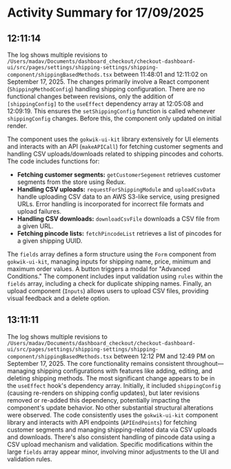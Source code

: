 # Activity Summary for 17/09/2025

## 12:11:14
The log shows multiple revisions to `/Users/madav/Documents/dashboard_checkout/checkout-dashboard-ui/src/pages/settings/shipping-settings/shipping-component/shippingBasedMethods.tsx`  between 11:48:01 and 12:11:02 on September 17, 2025.  The changes primarily involve a React component (`ShippingMethodConfig`) handling shipping configuration.  There are no functional changes between revisions, only the addition of `[shippingConfig]` to the `useEffect` dependency array at 12:05:08 and 12:09:19.  This ensures the `setShippingConfig` function is called whenever `shippingConfig` changes.  Before this, the component only updated on initial render.

The component uses the `gokwik-ui-kit` library extensively for UI elements and interacts with an API (`makeAPICall`) for fetching customer segments and handling CSV uploads/downloads related to shipping pincodes and cohorts.  The code includes functions for:

* **Fetching customer segments:** `getCustomerSegement` retrieves customer segments from the store using Redux.
* **Handling CSV uploads:** `requestForShippingModule` and `uploadCsvData` handle uploading CSV data to an AWS S3-like service, using presigned URLs.  Error handling is incorporated for incorrect file formats and upload failures.
* **Handling CSV downloads:** `downloadCsvFile` downloads a CSV file from a given URL.
* **Fetching pincode lists:** `fetchPincodeList` retrieves a list of pincodes for a given shipping UUID.

The `fields` array defines a form structure using the `Form` component from `gokwik-ui-kit`, managing inputs for shipping name, price, minimum and maximum order values.  A button triggers a modal for "Advanced Conditions."  The component includes input validation using `rules` within the `fields` array, including a check for duplicate shipping names.  Finally, an upload component (`Inputs`) allows users to upload CSV files, providing visual feedback and a delete option.


## 13:11:11
The log shows multiple revisions to `/Users/madav/Documents/dashboard_checkout/checkout-dashboard-ui/src/pages/settings/shipping-settings/shipping-component/shippingBasedMethods.tsx` between 12:12 PM and 12:49 PM on September 17, 2025.  The core functionality remains consistent throughout—managing shipping configurations with features like adding, editing, and deleting shipping methods.  The most significant change appears to be in the `useEffect` hook's dependency array. Initially, it included `shippingConfig` (causing re-renders on shipping config updates), but later revisions removed or re-added this dependency, potentially impacting the component's update behavior.  No other substantial structural alterations were observed.  The code consistently uses the `gokwik-ui-kit` component library and interacts with API endpoints (`APIEndPoints`) for fetching customer segments and managing shipping-related data via CSV uploads and downloads.  There's also consistent handling of pincode data using a CSV upload mechanism and validation.  Specific modifications within the large `fields` array appear minor, involving minor adjustments to the UI and validation rules.
